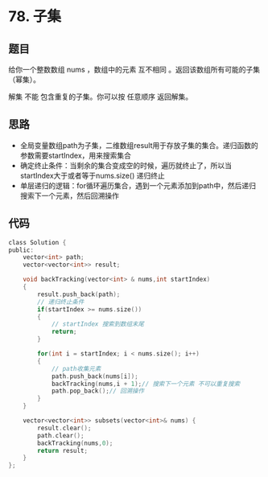 # 78. 子集

## 题目
给你一个整数数组 nums ，数组中的元素 互不相同 。返回该数组所有可能的子集（幂集）。

解集 不能 包含重复的子集。你可以按 任意顺序 返回解集。

## 思路
* 全局变量数组path为子集，二维数组result用于存放子集的集合。递归函数的参数需要startIndex，用来搜索集合
* 确定终止条件：当剩余的集合变成空的时候，遍历就终止了，所以当startIndex大于或者等于nums.size() 递归终止
* 单层递归的逻辑：for循环遍历集合，遇到一个元素添加到path中，然后递归搜索下一个元素，然后回溯操作



## 代码

```c
class Solution {
public:
    vector<int> path;
    vector<vector<int>> result;

    void backTracking(vector<int> & nums,int startIndex)
    {
        result.push_back(path);
        // 递归终止条件
        if(startIndex >= nums.size())
        {
            // startIndex 搜索到数组末尾
            return;
        }

        for(int i = startIndex; i < nums.size(); i++)
        {
            // path收集元素
            path.push_back(nums[i]);
            backTracking(nums,i + 1);// 搜索下一个元素 不可以重复搜索
            path.pop_back();// 回溯操作
        }
    }

    vector<vector<int>> subsets(vector<int>& nums) {
        result.clear();
        path.clear();
        backTracking(nums,0);
        return result;
    }
};

```
